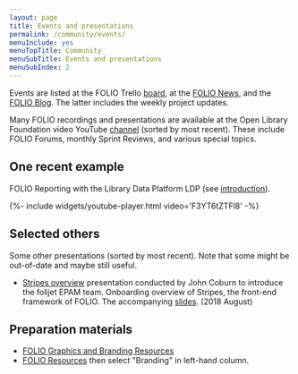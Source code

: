 ```yaml
---
layout: page
title: Events and presentations
permalink: /community/events/
menuInclude: yes
menuTopTitle: Community
menuSubTitle: Events and presentations
menuSubIndex: 2
---
```


Events are listed at the FOLIO Trello [board](https://trello.com/b/A27ucwg8/events),
at the [FOLIO News](https://www.folio.org/about/news-events/),
and the [FOLIO Blog](https://www.folio.org/blog/).
The latter includes the weekly project updates.

Many FOLIO recordings and presentations are available at the Open Library Foundation video YouTube
[channel](https://www.youtube.com/channel/UC4Vs5mb1qgOXPZgso1LESUw/videos?sort=dd&view=0&flow=grid)
(sorted by most recent).
These include FOLIO Forums, monthly Sprint Reviews, and various special topics.

## One recent example

FOLIO Reporting with the Library Data Platform LDP
(see [introduction](https://discuss.folio.org/t/folio-forum-folio-reporting-with-the-library-data-platform/2766)).

<div class="widget">
{%- include widgets/youtube-player.html video='F3YT6tZTFl8' -%}
</div>

## Selected others

Some other presentations (sorted by most recent). Note that some might be out-of-date and maybe still useful.

* <a id="stripes-coburn-2018-08"></a> [Stripes overview](https://drive.google.com/open?id=1ZofmC94wgg6Vw5JirymW7Kt1ycqVU4E1)
presentation conducted by John Coburn to introduce the folijet EPAM team.
Onboarding overview of Stripes, the front-end framework of FOLIO.
The accompanying [slides](https://drive.google.com/open?id=1SV6scBsmmukIwrTlAo-L17AWR73kpeFL6S6UmoJzync).
(2018 August)

## Preparation materials

* [FOLIO Graphics and Branding Resources](https://wiki.folio.org/display/OUTREACH/FOLIO+Graphics+and+Branding+Resources)
* [FOLIO Resources](https://www.folio.org/about/resources/) then select "Branding" in left-hand column.

